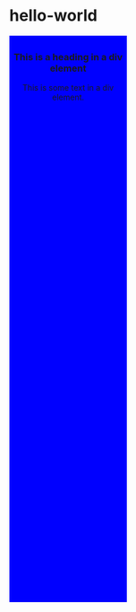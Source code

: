 # hello-world

<!DOCTYPE html>
<html>
<head>
  <style type:"textbycss"> 
  .sidebar
  {
  	background-color:blue;
    border:5px solid blue;
    width:200px;
    height:1000px;
    
  }
  </style>
</head>
<body>
<div class="sidebar">
  <h3 align="center">This is a heading in a div element</h3>
  <p align="center">This is some text in a div element.</p>
</div>
</body>
</html>
